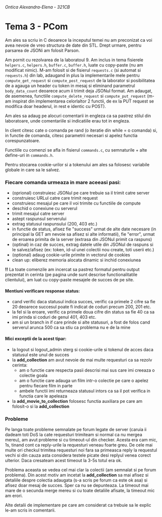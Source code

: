 *Ontica Alexandra-Elena - 321CB*

# Tema 3 - PCom

Am ales sa scriu in C deoarece la inceputul temei nu am preconizat ca voi avea nevoie de vreo structura de date din STL. Drept urmare, pentru parsarea de JSONi am folosit Parson.

Am pornit cu rezolvarea de la laboratoul 9. Am inclus in tema fisierele `helpers.c`, `helpers.h`, `buffer.c`, `buffer.h`, luate cu copy-paste (nu am modificat nimic). M-am folosit si de fisierul `requests.c` (si automat si `requests.h`) din lab, adaugand in plus la implementarile mele pentru `compute_get_request` si `compute_post_request` de la laborator si posibilitatea de a agauga un header cu token in mesaj si eliminand parametrul `body_data_count` deoarece acum ii trimit deja JSONul format. Am adaugat, de asemenea, functiile `compute_delete_request` si `compute_put_request` (m-am inspirat din implementarea celorlaltor 2 functii, de ex la PUT request se modifica doar headerul, in rest e identic cu POST).

Am ales sa adaug pe alocuri comentarii in engleza ca sa pastrez stilul din laboratoare, unde comentariile si indicatiile erau tot in engleza.

In client citesc cate o comanda pe rand (o iteratie din while = o comanda) si, in functie de comanda, citesc parametrii necesari si apelez functia corespunzatoare.

Functiile cu comenzi se afla in fisierul `commands.c`, cu semnaturile + alte define-uri in `commands.h`.

Pentru stocarea cookie-urilor si a tokenului am ales sa folosesc variabile globale in care sa le salvez.

### Fiecare comanda urmeaza in mare aceeasi pasi:
- (oprional) construiesc JSONul pe care trebuie sa il trimit catre server
- construiesc URLul catre care trimit request
- construiesc mesajul pe care il voi trimite cu functiile de compute
- deschid o conexiune cu serverul
- trimit mesajul catre server
- astept raspunsul serverului
- extrag statusul raspunsului (200, 403 etc.)
- in functie de status, afisez fie "success" urmat de alte date necesare (in principal la GET am nevoie sa afisez si alte informatii), fie "error", urmat de eroarea primita de la server (extrasa din JSONul primit ca raspuns)
- (optinal) in caz de succes, extrag datele utile din JSONul de raspuns si le salvez/afisez (ex: token, id-ul unei colectii nou create, toti userii etc.)
- (optional) adaug cookie-urile primite in vectorul de cookies
- clean up: eliberez memoria alocata dinamic si inchid conexiunea

**!!** La toate comenzile am incercat sa pastrez formatul pentru output prezentat in cerinta (pe pagina unde sunt descrise functionalitatile clientului), am luat cu copy-paste mesajele de succes de pe site.

#### Mentiuni verificare response status:
- cand verific daca statusul indica succes, verific ca primele 2 cifre sa fie 20 deoarece succesul poate fi indicat de coduri precum 200, 201 etc.
- la fel si la eroare, verific ca primele doua cifre din status sa fie 40 ca sa imi prinda si coduri de genul 401, 403 etc.
- am si un branch in if care prinde si alte statusuri, a fost de folos cand serverul arunca 500 ca sa stiu ca problema nu e de la mine

#### Mici exceptii de la acest tipar:
- la logout si logout_admin sterg si cookie-urile si tokenul de acces daca statusul este unul de succes
- la **add_collection** am avut nevoie de mai multe requesturi ca sa rezolv cerinta:
    - am o functie care respecta pasii descrisi mai sus care imi creeaza o colectie goala
    - am o functie care adauga un film intr-o colectie pe care o apelez pentru fiecare film in parte
    - ambele functii imi returneaza statusul intors ca sa il pot verifica in functia care le apeleaza
- la **add_movie_to_collection** folosesc functia auxiliara pe care am folosit-o si la **add_collection**

### Probleme 
Pe langa toate probleme semnalate pe forum legate de server (caruia ii dadeam toti DoS la cate requesturi trimiteam si normal ca nu mergea mereu), am avut probleme si cu timeout-ul din checker. Acesta era cam mic, 1s, tinand cont ca reply-urile la requesturi veneau foarte greu. De cele mai multe ori checkul trimitea requesturi noi fara sa primeasca reply la requestul vechi si din cauza asta considera testele picate desi replyul venea corect ulterior. Daca cresateam acest timeout la 3-5s totul era ok.

Problema aceasta se vedea cel mai clar la colectii (am semnalat si pe forum problema). Din acest motiv am incetat la **add_collection** sa mai afisez si detaliile despre colectia adaugata (s-a scris pe forum ca este ok asa) si afisez doar mesaj de succes. Sper ca nu se depunteaza. La timeout mai mare de o secunda merge mereu si cu toate detaliile afisate, la timeout mic am erori.

Alte detalii de implementare pe care am considerat ca trebuie sa le explic le-am scris in comentarii.